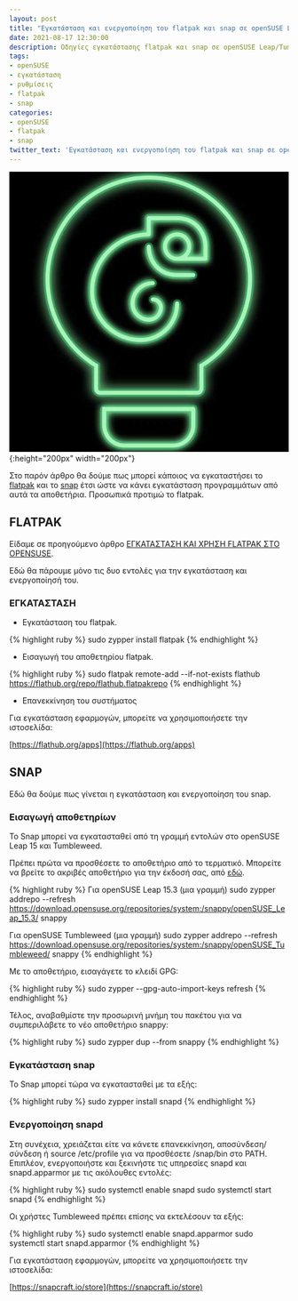 ```yaml
---
layout: post
title: "Εγκατάσταση και ενεργοποίηση του flatpak και snap σε openSUSE Leap/Tumbleweed"
date: 2021-08-17 12:30:00
description: Oδηγίες εγκατάστασης flatpak και snap σε openSUSE Leap/Tumbleweed
tags:
- openSUSE
- εγκατάσταση
- ρυθμίσεις
- flatpak
- snap
categories:
- openSUSE
- flatpak
- snap
twitter_text: 'Εγκατάσταση και ενεργοποίηση του flatpak και snap σε openSUSE Leap/Tumbleweed'
---
```


![openSUSE](/post_images/opensuse/small-lamp.jpg "openSUSE"){:height="200px" width="200px"}

Στο παρόν άρθρο θα δούμε πως μπορεί κάποιος να εγκαταστήσει το [flatpak](https://flatpak.org/) και το [snap](https://snapcraft.io/) έτσι ώστε να κάνει εγκατάσταση προγραμμάτων από αυτά τα αποθετήρια. Προσωπικά προτιμώ το flatpak.

## FLATPAK

Είδαμε σε προηγούμενο άρθρο [ΕΓΚΑΤΑΣΤΑΣΗ ΚΑΙ ΧΡΗΣΗ FLATPAK ΣΤΟ OPENSUSE](/how-to-install-flatpak-on-openSUSE/).  

Εδώ θα πάρουμε μόνο τις δυο εντολές για την εγκατάσταση και ενεργοποίησή του.

### ΕΓΚΑΤΑΣΤΑΣΗ

* Εγκατάσταση του flatpak.

{% highlight ruby %}
sudo zypper install flatpak
{% endhighlight %}

* Εισαγωγή του αποθετηρίου flatpak.

{% highlight ruby %}
sudo flatpak remote-add --if-not-exists flathub https://flathub.org/repo/flathub.flatpakrepo
{% endhighlight %}

* Επανεκκίνηση του συστήματος

Για εγκατάσταση εφαρμογών, μπορείτε να χρησιμοποιήσετε την ιστοσελίδα:

[https://flathub.org/apps](https://flathub.org/apps)


## SNAP

Εδώ θα δούμε πως γίνεται η εγκατάσταση και ενεργοποίηση του snap. 

### Εισαγωγή αποθετηρίων

Το Snap μπορεί να εγκατασταθεί από τη γραμμή εντολών στο openSUSE Leap 15 και Tumbleweed.

Πρέπει πρώτα να προσθέσετε το αποθετήριο από το τερματικό. Μπορείτε να βρείτε το ακριβές αποθετήριο για την έκδοσή σας, από [εδώ](https://download.opensuse.org/repositories/system:/snappy/).

{% highlight ruby %}
Για openSUSE Leap 15.3 (μια γραμμή)
sudo zypper addrepo --refresh https://download.opensuse.org/repositories/system:/snappy/openSUSE_Leap_15.3/ snappy

Για openSUSE Tumbleweed (μια γραμμή)
sudo zypper addrepo --refresh https://download.opensuse.org/repositories/system:/snappy/openSUSE_Tumbleweed/ snappy
{% endhighlight %}

Με το αποθετήριο, εισαγάγετε το κλειδί GPG:

{% highlight ruby %}
sudo zypper --gpg-auto-import-keys refresh
{% endhighlight %}

Τέλος, αναβαθμίστε την προσωρινή μνήμη του πακέτου για να συμπεριλάβετε το νέο αποθετήριο snappy:

{% highlight ruby %}
sudo zypper dup --from snappy
{% endhighlight %}

### Εγκατάσταση snap

Το Snap μπορεί τώρα να εγκατασταθεί με τα εξής:

{% highlight ruby %}
sudo zypper install snapd
{% endhighlight %}

### Ενεργοποίηση snapd

Στη συνέχεια, χρειάζεται είτε να κάνετε επανεκκίνηση, αποσύνδεση/σύνδεση ή source /etc/profile για να προσθέσετε /snap/bin στο PATH. Επιπλέον, ενεργοποιήστε και ξεκινήστε τις υπηρεσίες snapd και snapd.apparmor με τις ακόλουθες εντολές:

{% highlight ruby %}
sudo systemctl enable snapd
sudo systemctl start snapd
{% endhighlight %}

Οι χρήστες Tumbleweed πρέπει επίσης να εκτελέσουν τα εξής:

{% highlight ruby %}
sudo systemctl enable snapd.apparmor
sudo systemctl start snapd.apparmor
{% endhighlight %}

Για εγκατάσταση εφαρμογών, μπορείτε να χρησιμοποιήσετε την ιστοσελίδα:

[https://snapcraft.io/store](https://snapcraft.io/store)
